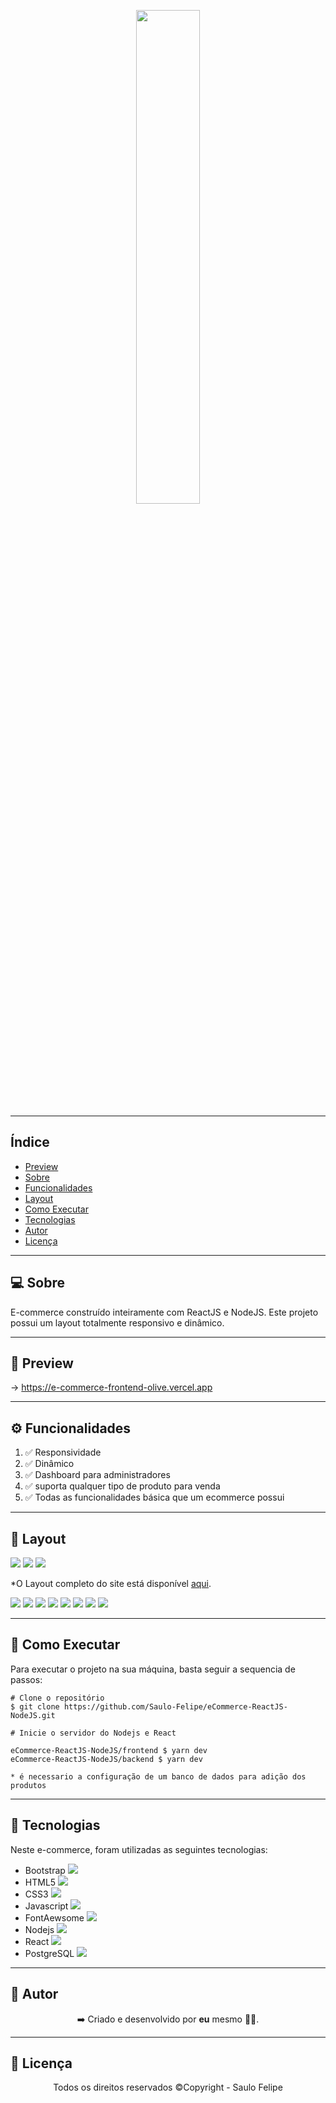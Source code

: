 <p align="center">
    <img src="github/logo.png" width=45%>
</p>

------------------------------------
## Índice

* [Preview](#preview)
* [Sobre](#sobre)
* [Funcionalidades](#funcionalidades)
* [Layout](#layout)
* [Como Executar](#como-executar)
* [Tecnologias](#tecnologias)
* [Autor](#autor)
* [Licença](#licenca)

------------------------------------

## 💻 Sobre <a id="sobre"></a>
E-commerce construído inteiramente com ReactJS e NodeJS. Este projeto possui um layout totalmente responsivo e dinâmico. 
<br>

------------------------------------

## 🚀 Preview <a id="preview"></a>

-> https://e-commerce-frontend-olive.vercel.app

------------------------------------

## ⚙️ Funcionalidades <a id="funcionalidades"></a>
1. ✅ Responsividade
2. ✅ Dinâmico
3. ✅ Dashboard para administradores
4. ✅ suporta qualquer tipo de produto para venda
5. ✅ Todas as funcionalidades básica que um ecommerce possui

------------------------------------

## 🎨 Layout <a id="layout"></a>

<a href="https://e-commerce-frontend-olive.vercel.app"><img src="https://img.shields.io/badge/Site-E--commerce-blue"/></a>
<img src="https://img.shields.io/badge/Backend-NodeJs-green">
<img src="https://img.shields.io/badge/Frontend-ReactJS-green">
<p>*O Layout completo do site está disponível <a href="https://e-commerce-frontend-olive.vercel.app">aqui</a>.</p>

<img src="github/layout_08.png">
<img src="github/layout_07.png">
<img src="github/layout_06.png">
<img src="github/layout_05.png">
<img src="github/layout_04.png">
<img src="github/layout_03.png">
<img src="github/layout_02.png">
<img src="github/layout_01.png">

------------------------------------

## 🧩 Como Executar <a id="como-executar"></a>

Para executar o projeto na sua máquina, basta seguir a sequencia de passos:

```
# Clone o repositório
$ git clone https://github.com/Saulo-Felipe/eCommerce-ReactJS-NodeJS.git

# Inicie o servidor do Nodejs e React

eCommerce-ReactJS-NodeJS/frontend $ yarn dev
eCommerce-ReactJS-NodeJS/backend $ yarn dev

* é necessario a configuração de um banco de dados para adição dos produtos

```

------------------------------------

## 🤖 Tecnologias <a id="tecnologias"></a>

Neste e-commerce, foram utilizadas as seguintes tecnologias: 

* Bootstrap <img src="./github/bootstrap.png"></img>
* HTML5 <img src="./github/html5.png"></img>
* CSS3 <img src="./github/css3.png"></img>
* Javascript <img src="./github/javascript.png"></img>
* FontAewsome <img src="./github/fontaewsome.png"></img>
* Nodejs <img src="./github/node.jpeg"></img>
* React <img src="./github/react.png"></img>
* PostgreSQL <img src="./github/postgre.png"></img>

------------------------------------

## 👨 Autor <a id="autor"></a>

<p align="center">➡️ Criado e desenvolvido por <strong>eu</strong> mesmo 🧑‍💻.</p>

------------------------------------

## 📜 Licença <a id="licenca"></a>

<p align="center">Todos os direitos reservados ©Copyright - Saulo Felipe</p>
